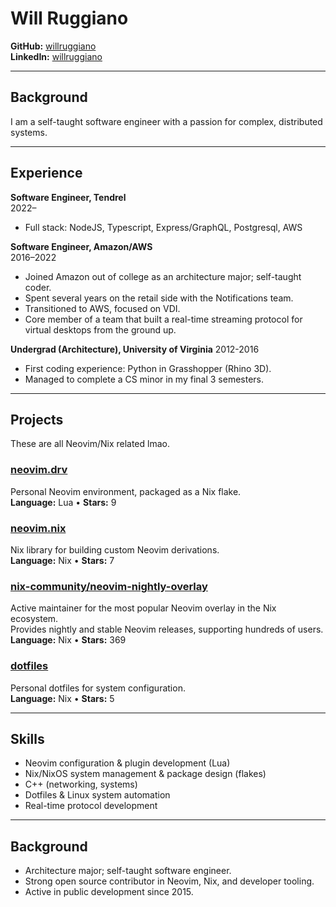 # Will Ruggiano

**GitHub:** [willruggiano](https://github.com/willruggiano)  
**LinkedIn:** [willruggiano](https://linkedin.com/in/willruggiano)

---

## Background

I am a self-taught software engineer with a passion for complex, distributed
systems.

---

## Experience

**Software Engineer, Tendrel**  
2022–

- Full stack: NodeJS, Typescript, Express/GraphQL, Postgresql, AWS

**Software Engineer, Amazon/AWS**  
2016–2022

- Joined Amazon out of college as an architecture major; self-taught coder.
- Spent several years on the retail side with the Notifications team.
- Transitioned to AWS, focused on VDI.
- Core member of a team that built a real-time streaming protocol for virtual desktops from the ground up.

**Undergrad (Architecture), University of Virginia**
2012-2016

- First coding experience: Python in Grasshopper (Rhino 3D).
- Managed to complete a CS minor in my final 3 semesters.

---

## Projects

These are all Neovim/Nix related lmao.

### [neovim.drv](https://github.com/willruggiano/neovim.drv)

Personal Neovim environment, packaged as a Nix flake.  
**Language:** Lua • **Stars:** 9

### [neovim.nix](https://github.com/willruggiano/neovim.nix)

Nix library for building custom Neovim derivations.  
**Language:** Nix • **Stars:** 7

### [nix-community/neovim-nightly-overlay](https://github.com/nix-community/neovim-nightly-overlay)

Active maintainer for the most popular Neovim overlay in the Nix ecosystem.<br>
Provides nightly and stable Neovim releases, supporting hundreds of users.
**Language:** Nix • **Stars:** 369

### [dotfiles](https://github.com/willruggiano/dotfiles)

Personal dotfiles for system configuration.  
**Language:** Nix • **Stars:** 5

---

## Skills

- Neovim configuration & plugin development (Lua)
- Nix/NixOS system management & package design (flakes)
- C++ (networking, systems)
- Dotfiles & Linux system automation
- Real-time protocol development

---

## Background

- Architecture major; self-taught software engineer.
- Strong open source contributor in Neovim, Nix, and developer tooling.
- Active in public development since 2015.
